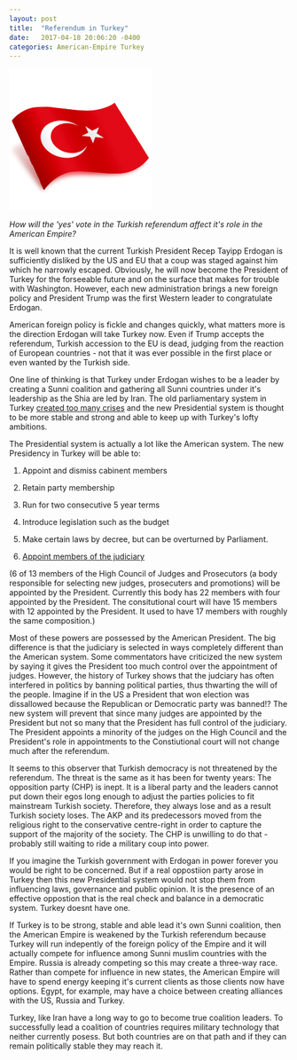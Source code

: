 ```yaml
---
layout: post
title:  "Referendum in Turkey"
date:   2017-04-18 20:06:20 -0400
categories: American-Empire Turkey
---
```




![Turkey flag](../assets/turkey_flag.png)

*How will the 'yes' vote in the Turkish referendum affect it's role in the American Empire?*

It is well known that the current Turkish President Recep Tayipp Erdogan is sufficiently disliked by the US and EU that a coup was staged against him which he narrowly escaped.  Obviously, he will now become the President of Turkey for the forseeable future and on the surface that makes for trouble with Washington.  However, each new administration brings a new foreign policy and President Trump was the first Western leader to congratulate Erdogan.   

<!--excerpt-->

American foreign policy is fickle and changes quickly, what matters more is the direction Erdogan will take Turkey now.  Even if Trump accepts the referendum, Turkish accession to the EU is dead, judging from the reaction of European countries - not that it was ever possible in the first place or even wanted by the Turkish side.  

One line of thinking is that Turkey under Erdogan wishes to be a leader by creating a Sunni coalition and gathering all Sunni countries under it's leadership as the Shia are led by Iran. The old parliamentary system in Turkey [created too many crises](https://www.dailysabah.com/columns/fahrettin-altun/2017/04/22/western-losers-clubs-misconception-of-turkey "Western losers' club's misconception of Turkey") and the new Presidential system is thought to be more stable and strong and able to keep up with Turkey's lofty ambitions. 

The Presidential system is actually a lot like the American system. The new Presidency in Turkey will be able to:

1) Appoint and dismiss cabinent members

2) Retain party membership

3) Run for two consecutive 5 year terms

4) Introduce legislation such as the budget

5) Make certain laws by decree, but can be overturned by Parliament. 

6) [Appoint members of the judiciary](https://www.brookings.edu/blog/order-from-chaos/2017/04/13/the-turkish-constitutional-referendum-explained/) 

(6 of 13 members of the High Council of Judges and Prosecutors (a body responsible for selecting new judges, prosecuters and promotions) will be appointed by the President.  Currently this body has 22 members with four appointed by the President. 
The consitutional court will have 15 members with 12 appointed by the President. It used to have 17 members with roughly the same composition.)


Most of these powers are possessed by the American President.  The big difference is that the judiciary is selected in ways completely different than the American system.  Some commentators have criticized the new system by saying it gives the President too much control over the appointment of judges. However, the history of Turkey shows that the judciary has often interfered in politics by banning political parties, thus thwarting the will of the people.  Imagine if in the US a President that won election was dissallowed because the Republican or Democratic party was banned!? The new system will prevent that since many judges are appointed by the President but not so many that the President has full control of the judiciary.  The President appoints a minority of the judges on the High Council and the President's role in appointments to the Constiutional court will not change much after the referendum. 

It seems to this observer that Turkish democracy is not threatened by the referendum.  The threat is the same as it has been for twenty years:  The opposition party (CHP) is inept. It is a liberal party and the leaders cannot put down their egos long enough to adjust the parties policies to fit mainstream Turkish society.  Therefore, they always lose and as a result Turkish society loses.  The AKP and its predecessors moved from the religious right to the conservative centre-right in order to capture  the support of the majority of the society. The CHP is unwilling to do that - probably still waiting to ride a military coup into power.  

If you imagine the Turkish government with Erdogan in power forever you would be right to be concerned.  But if a real oppostiion party arose in Turkey then this new Presidential system would not stop them from influencing laws, governance and public opinion.  It is the presence of an effective oppostion that is the real check and balance in a democratic system.  Turkey doesnt have one. 

If Turkey is to be strong, stable and able lead it's own Sunni coalition, then the American Empire is weakened by the Turkish referendum because Turkey will run indepently of the foreign policy of the Empire and it will actually compete for influence among Sunni muslim countries with the Empire.  Russia is already competing so this may create a three-way race.  Rather than compete for influence in new states, the American Empire will have to spend energy keeping it's current clients as those clients now have options.  Egypt, for example, may have a choice between creating alliances with the US, Russia and Turkey.  

Turkey, like Iran have a long way to go to become true coalition leaders.  To successfully lead a coalition of countries requires military technology that neither currently posess.  But both countries are on that path and if they can remain politically stable they may reach it. 








